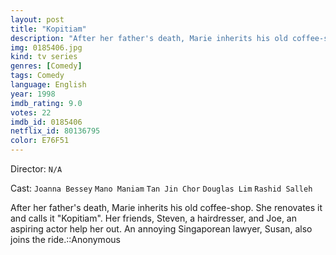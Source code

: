 ```yaml
---
layout: post
title: "Kopitiam"
description: "After her father's death, Marie inherits his old coffee-shop. She renovates it and calls it Kopitiam. Her friends, Steven, a hairdresser, and Joe, an aspiring actor help her out. An annoying Singaporean lawyer, Susan, also joins the ride..."
img: 0185406.jpg
kind: tv series
genres: [Comedy]
tags: Comedy 
language: English
year: 1998
imdb_rating: 9.0
votes: 22
imdb_id: 0185406
netflix_id: 80136795
color: E76F51
---
```

Director: `N/A`  

Cast: `Joanna Bessey` `Mano Maniam` `Tan Jin Chor` `Douglas Lim` `Rashid Salleh` 

After her father's death, Marie inherits his old coffee-shop. She renovates it and calls it "Kopitiam". Her friends, Steven, a hairdresser, and Joe, an aspiring actor help her out. An annoying Singaporean lawyer, Susan, also joins the ride.::Anonymous